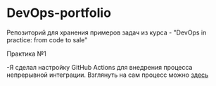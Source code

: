 # DevOps-portfolio

Репозиторий для хранения примеров задач из курса - "DevOps in practice: from code to sale"

Практика №1

-Я сделал настройку GitHub Actions для внедрения процесса непрерывной интеграции.
 Взглянуть на сам процесс можно [здесь](/simple-redirect/actions/runs/2185117641)
